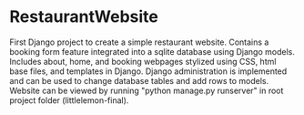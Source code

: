 # RestaurantWebsite
First Django project to create a simple restaurant website. Contains a booking form feature integrated into a sqlite database using Django models. Includes about, home, and booking webpages stylized using CSS, html base files, and templates in Django. Django administration is implemented and can be used to change database tables and add rows to models. Website can be viewed by running "python manage.py runserver" in root project folder (littlelemon-final). 
